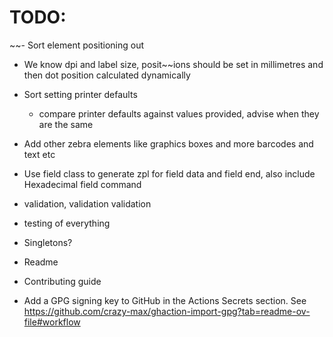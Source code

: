 # TODO:

~~- Sort element positioning out

- We know dpi and label size, posit~~ions should be set in millimetres and then dot position calculated dynamically

- Sort setting printer defaults
    - compare printer defaults against values provided, advise when they are the same
- Add other zebra elements like graphics boxes and more barcodes and text etc
- Use field class to generate zpl for field data and field end, also include Hexadecimal field command
- validation, validation validation
- testing of everything
- Singletons?
- Readme
- Contributing guide

- Add a GPG signing key to GitHub in the Actions Secrets section. See https://github.com/crazy-max/ghaction-import-gpg?tab=readme-ov-file#workflow
